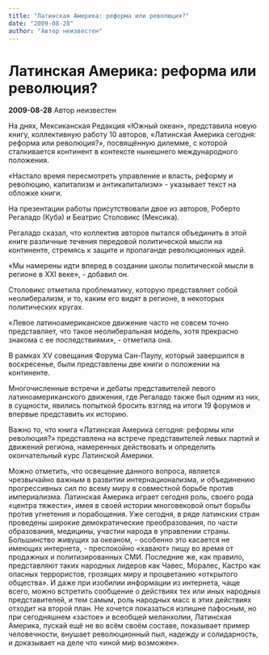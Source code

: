 ```yaml
---
title: "Латинская Америка: реформа или революция?"
date: "2009-08-28"
author: "Автор неизвестен"
---
```


# Латинская Америка: реформа или революция?

**2009-08-28** Автор неизвестен

На днях, Мексиканская Редакция «Южный океан», представила новую книгу, коллективную работу 10 авторов, «Латинская Америка сегодня: реформа или революция?», посвящённую дилемме, с которой сталкивается континент в контексте нынешнего международного положения.

«Настало время пересмотреть управление и власть, реформу и революцию, капитализм и антикапитализм» - указывает текст на обложке книги.

На презентации работы присутствовали двое из авторов, Роберто Регаладо (Куба) и Беатрис Столовикс (Мексика).

Регаладо сказал, что коллектив авторов пытался объединить в этой книге различные течения передовой политической мысли на континенте, стремясь к защите и пропаганде революционных идей.

«Мы намерены идти вперед в создании школы политической мысли в регионе в ХХI веке», - добавил он.

Столовикс отметила проблематику, которую представляет собой неолиберализм, и то, каким его видят в регионе, в некоторых политических кругах.

«Левое латиноамериканское движение часто не совсем точно представляет, что такое неолиберальная модель, хотя прекрасно знакома с ее последствиями», - отметила она.

В рамках XV совещания Форума Сан-Паулу, который завершился в воскресенье, были представлены две книги о положении на континенте.

Многочисленные встречи и дебаты представителей левого латиноамериканского движения, где Регаладо также был одним из них, в сущности, явились попыткой бросить взгляд на итоги 19 форумов и впервые представить их историю.

Важно то, что книга «Латинская Америка сегодня: реформы или революция?» представлена на встрече представителей левых партий и движений региона, намеренных действовать и определить окончательный курс Латинской Америки.

Можно отметить, что освещение данного вопроса, является чрезвычайно важным в развитии интернационализма, и объединению прогрессивных сил по всему миру в совместной борьбе против империализма. Латинская Америка играет сегодня роль, своего рода «центра тяжести», имея в своей истории многовековой опыт борьбы против угнетения и порабощения. Уже сегодня, в ряде латинских стран проведены широкие демократические преобразования, по части образования, медицины, участии народа в управлении страны. Большинство живущих за океаном, - особенно это касается не имеющих интернета, - преспокойно «хавают» пищу во время от продажных и политизированных СМИ. Последние же, как правило, представляют таких народных лидеров как Чавес, Моралес, Кастро как опасных террористов, грозящих миру и процветанию «открытого общества». И даже при изобилии информации из интернета, чаще всего, можно встретить сообщение о действиях тех или иных народных представителей, и тем самым, роль народных масс в этих действиях отходит на второй план. Не хочется показаться излишне пафосным, но при сегодняшнем «застое» и всеобщей меланхолии, Латинская Америка, пускай ещё не во всём своём составе, показывает пример человечности, внушает революционный пыл, надежду и солидарность, и доказывает на деле что «иной мир возможен».